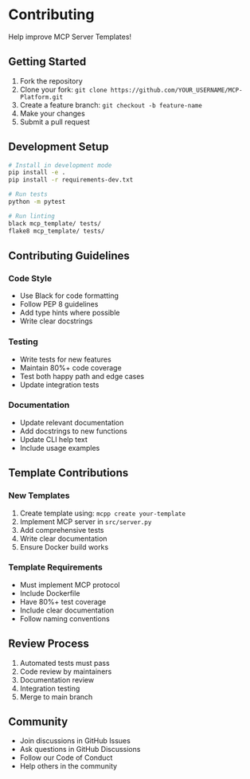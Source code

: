 # Contributing

Help improve MCP Server Templates!

## Getting Started

1. Fork the repository
2. Clone your fork: `git clone https://github.com/YOUR_USERNAME/MCP-Platform.git`
3. Create a feature branch: `git checkout -b feature-name`
4. Make your changes
5. Submit a pull request

## Development Setup

```bash
# Install in development mode
pip install -e .
pip install -r requirements-dev.txt

# Run tests
python -m pytest

# Run linting
black mcp_template/ tests/
flake8 mcp_template/ tests/
```

## Contributing Guidelines

### Code Style
- Use Black for code formatting
- Follow PEP 8 guidelines
- Add type hints where possible
- Write clear docstrings

### Testing
- Write tests for new features
- Maintain 80%+ code coverage
- Test both happy path and edge cases
- Update integration tests

### Documentation
- Update relevant documentation
- Add docstrings to new functions
- Update CLI help text
- Include usage examples

## Template Contributions

### New Templates
1. Create template using: `mcpp create your-template`
2. Implement MCP server in `src/server.py`
3. Add comprehensive tests
4. Write clear documentation
5. Ensure Docker build works

### Template Requirements
- Must implement MCP protocol
- Include Dockerfile
- Have 80%+ test coverage
- Include clear documentation
- Follow naming conventions

## Review Process

1. Automated tests must pass
2. Code review by maintainers
3. Documentation review
4. Integration testing
5. Merge to main branch

## Community

- Join discussions in GitHub Issues
- Ask questions in GitHub Discussions
- Follow our Code of Conduct
- Help others in the community
